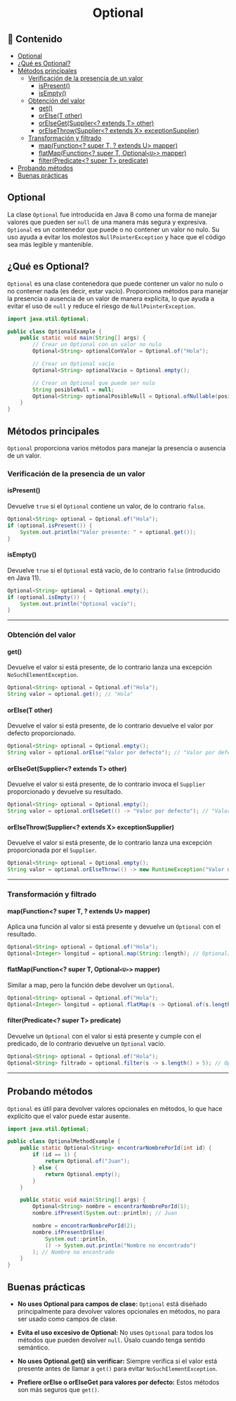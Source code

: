 <h1 align="center">Optional</h1>

<h2>📑 Contenido</h2>

- [Optional](#optional)
- [¿Qué es Optional?](#qué-es-optional)
- [Métodos principales](#métodos-principales)
  - [Verificación de la presencia de un valor](#verificación-de-la-presencia-de-un-valor)
    - [isPresent()](#ispresent)
    - [isEmpty()](#isempty)
  - [Obtención del valor](#obtención-del-valor)
    - [get()](#get)
    - [orElse(T other)](#orelset-other)
    - [orElseGet(Supplier\<? extends T\> other)](#orelsegetsupplier-extends-t-other)
    - [orElseThrow(Supplier\<? extends X\> exceptionSupplier)](#orelsethrowsupplier-extends-x-exceptionsupplier)
  - [Transformación y filtrado](#transformación-y-filtrado)
    - [map(Function\<? super T, ? extends U\> mapper)](#mapfunction-super-t--extends-u-mapper)
    - [flatMap(Function\<? super T, Optional`<U>`\> mapper)](#flatmapfunction-super-t-optionalu-mapper)
    - [filter(Predicate\<? super T\> predicate)](#filterpredicate-super-t-predicate)
- [Probando métodos](#probando-métodos)
- [Buenas prácticas](#buenas-prácticas)

## Optional

La clase `Optional` fue introducida en Java 8 como una forma de manejar valores que pueden ser `null` de una manera más segura y expresiva. `Optional` es un contenedor que puede o no contener un valor no nulo. Su uso ayuda a evitar los molestos `NullPointerException` y hace que el código sea más legible y mantenible.

## ¿Qué es Optional?

`Optional` es una clase contenedora que puede contener un valor no nulo o no contener nada (es decir, estar vacío). Proporciona métodos para manejar la presencia o ausencia de un valor de manera explícita, lo que ayuda a evitar el uso de `null` y reduce el riesgo de `NullPointerException`.

```java
import java.util.Optional;

public class OptionalExample {
    public static void main(String[] args) {
        // Crear un Optional con un valor no nulo
        Optional<String> optionalConValor = Optional.of("Hola");

        // Crear un Optional vacío
        Optional<String> optionalVacio = Optional.empty();

        // Crear un Optional que puede ser nulo
        String posibleNull = null;
        Optional<String> optionalPosibleNull = Optional.ofNullable(posibleNull);
    }
}
```

## Métodos principales

`Optional` proporciona varios métodos para manejar la presencia o ausencia de un valor.

### Verificación de la presencia de un valor

#### isPresent()

Devuelve `true` si el `Optional` contiene un valor, de lo contrario `false`.

```java
Optional<String> optional = Optional.of("Hola");
if (optional.isPresent()) {
    System.out.println("Valor presente: " + optional.get());
}
```

#### isEmpty()

Devuelve `true` si el `Optional` está vacío, de lo contrario `false` (introducido en Java 11).

```java
Optional<String> optional = Optional.empty();
if (optional.isEmpty()) {
    System.out.println("Optional vacío");
}
```

---

### Obtención del valor

#### get()

Devuelve el valor si está presente, de lo contrario lanza una excepción `NoSuchElementException`.

```java
Optional<String> optional = Optional.of("Hola");
String valor = optional.get(); // "Hola"
```

#### orElse(T other)

Devuelve el valor si está presente, de lo contrario devuelve el valor por defecto proporcionado.

```java
Optional<String> optional = Optional.empty();
String valor = optional.orElse("Valor por defecto"); // "Valor por defecto"
```

#### orElseGet(Supplier<? extends T> other)

Devuelve el valor si está presente, de lo contrario invoca el `Supplier` proporcionado y devuelve su resultado.

```java
Optional<String> optional = Optional.empty();
String valor = optional.orElseGet(() -> "Valor por defecto"); // "Valor por defecto"
```

#### orElseThrow(Supplier<? extends X> exceptionSupplier)

Devuelve el valor si está presente, de lo contrario lanza una excepción proporcionada por el `Supplier`.

```java
Optional<String> optional = Optional.empty();
String valor = optional.orElseThrow(() -> new RuntimeException("Valor no presente"));
```

---

### Transformación y filtrado

#### map(Function<? super T, ? extends U> mapper)

Aplica una función al valor si está presente y devuelve un `Optional` con el resultado.

```java
Optional<String> optional = Optional.of("Hola");
Optional<Integer> longitud = optional.map(String::length); // Optional[4]
```

#### flatMap(Function<? super T, Optional`<U>`> mapper)

Similar a map, pero la función debe devolver un `Optional`.

```java
Optional<String> optional = Optional.of("Hola");
Optional<Integer> longitud = optional.flatMap(s -> Optional.of(s.length())); // Optional[4]
```

#### filter(Predicate<? super T> predicate)

Devuelve un `Optional` con el valor si está presente y cumple con el predicado, de lo contrario devuelve un `Optional` vacío.

```java
Optional<String> optional = Optional.of("Hola");
Optional<String> filtrado = optional.filter(s -> s.length() > 5); // Optional.empty
```

---

## Probando métodos

`Optional` es útil para devolver valores opcionales en métodos, lo que hace explícito que el valor puede estar ausente.

```java
import java.util.Optional;

public class OptionalMethodExample {
    public static Optional<String> encontrarNombrePorId(int id) {
        if (id == 1) {
            return Optional.of("Juan");
        } else {
            return Optional.empty();
        }
    }

    public static void main(String[] args) {
        Optional<String> nombre = encontrarNombrePorId(1);
        nombre.ifPresent(System.out::println); // Juan

        nombre = encontrarNombrePorId(2);
        nombre.ifPresentOrElse(
            System.out::println,
            () -> System.out.println("Nombre no encontrado")
        ); // Nombre no encontrado
    }
}
```

## Buenas prácticas

- **No uses Optional para campos de clase:** `Optional` está diseñado principalmente para devolver valores opcionales en métodos, no para ser usado como campos de clase.

- **Evita el uso excesivo de Optional:** No uses `Optional` para todos los métodos que pueden devolver `null`. Úsalo cuando tenga sentido semántico.

- **No uses Optional.get() sin verificar:** Siempre verifica si el valor está presente antes de llamar a `get()` para evitar `NoSuchElementException`.

- **Prefiere orElse o orElseGet para valores por defecto:** Estos métodos son más seguros que `get()`.
